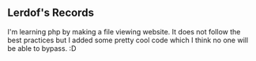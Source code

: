 ## Lerdof's Records
I'm learning php by making a file viewing website. It does not follow the best practices but I added some pretty cool code which I think no one will be able to bypass. :D
